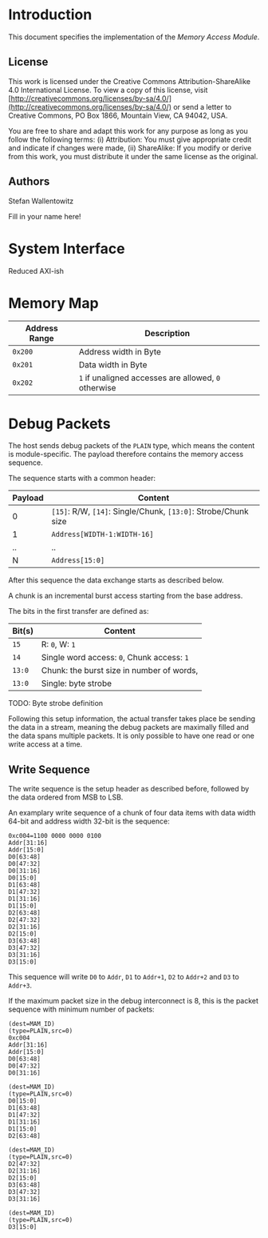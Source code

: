 # Introduction

This document specifies the implementation of the *Memory Access
Module*.

## License

This work is licensed under the Creative Commons
Attribution-ShareAlike 4.0 International License. To view a copy of
this license, visit
[http://creativecommons.org/licenses/by-sa/4.0/](http://creativecommons.org/licenses/by-sa/4.0/)
or send a letter to Creative Commons, PO Box 1866, Mountain View, CA
94042, USA.

You are free to share and adapt this work for any purpose as long as
you follow the following terms: (i) Attribution: You must give
appropriate credit and indicate if changes were made, (ii) ShareAlike:
If you modify or derive from this work, you must distribute it under
the same license as the original.

## Authors

Stefan Wallentowitz

Fill in your name here!

# System Interface

Reduced AXI-ish

# Memory Map

 Address Range | Description
 ------------- | -----------
 `0x200`       | Address width in Byte
 `0x201`       | Data width in Byte
 `0x202`       | `1` if unaligned accesses are allowed, `0` otherwise

# Debug Packets

The host sends debug packets of the `PLAIN` type, which means the
content is module-specific. The payload therefore contains the memory
access sequence.

The sequence starts with a common header:

 Payload | Content
 ------- | -------
 0       | `[15]`: R/W, `[14]`: Single/Chunk, `[13:0]`: Strobe/Chunk size
 1       | `Address[WIDTH-1:WIDTH-16]`
 ..      | ..
 N       | `Address[15:0]`

After this sequence the data exchange starts as described below.

A chunk is an incremental burst access starting from the base address.

The bits in the first transfer are defined as:

 Bit(s) | Content
 ------ | -------
 `15`   | R: `0`, W: `1`
 `14`   | Single word access: `0`, Chunk access: `1`
 `13:0` | Chunk: the burst size in number of words,
 `13:0` | Single: byte strobe

TODO: Byte strobe definition

Following this setup information, the actual transfer takes place be
sending the data in a stream, meaning the debug packets are maximally
filled and the data spans multiple packets. It is only possible to
have one read or one write access at a time.

## Write Sequence

The write sequence is the setup header as described before, followed
by the data ordered from MSB to LSB.

An examplary write sequence of a chunk of four data items with data
width 64-bit and address width 32-bit is the sequence:

    0xc004=1100 0000 0000 0100
    Addr[31:16]
	Addr[15:0]
	D0[63:48]
	D0[47:32]
	D0[31:16]
	D0[15:0]
	D1[63:48]
	D1[47:32]
	D1[31:16]
	D1[15:0]
	D2[63:48]
	D2[47:32]
	D2[31:16]
	D2[15:0]
	D3[63:48]
	D3[47:32]
	D3[31:16]
	D3[15:0]

This sequence will write `D0` to `Addr`, `D1` to `Addr+1`, `D2` to
`Addr+2` and `D3` to `Addr+3`.

If the maximum packet size in the debug interconnect is 8, this is the
packet sequence with minimum number of packets:

	(dest=MAM_ID)
	(type=PLAIN,src=0)
	0xc004
	Addr[31:16]
	Addr[15:0]
	D0[63:48]
	D0[47:32]
	D0[31:16]

	(dest=MAM_ID)
	(type=PLAIN,src=0)
	D0[15:0]
	D1[63:48]
	D1[47:32]
	D1[31:16]
	D1[15:0]
	D2[63:48]

	(dest=MAM_ID)
	(type=PLAIN,src=0)
	D2[47:32]
	D2[31:16]
	D2[15:0]
	D3[63:48]
	D3[47:32]
	D3[31:16]

    (dest=MAM_ID)
	(type=PLAIN,src=0)
	D3[15:0]

